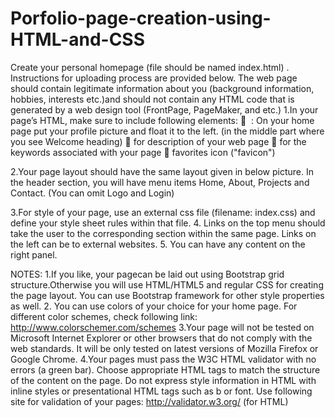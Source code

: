 # Porfolio-page-creation-using-HTML-and-CSS

Create your personal homepage  (file should be named index.html) . Instructions for uploading process are provided below.
The web page should contain legitimate information about you (background information, hobbies, interests etc.)and should not contain any HTML code that is generated by a web design tool (FrontPage, PageMaker, and etc.)
1.In your page’s HTML, make sure to include following elements:
	<img> : On your home page put your profile picture and float it to the left. (in the middle part where you see Welcome heading)
	<meta> for description of your web page
	<meta> for the keywords associated with your page
	favorites icon ("favicon")

2.Your page layout should have the same layout given in below picture. In the header section, you will have menu items Home, About, Projects and Contact. (You can omit Logo and Login)

 
3.For style of your page, use an external css file (filename: index.css) and define your style sheet rules within that file.
4. Links on the top menu should take the user to the corresponding section within the same page. Links on the left can be to external websites.
5. You can have any content on the right panel.

NOTES:
1.If you like, your pagecan be laid out using Bootstrap grid structure.Otherwise you will use HTML/HTML5 and regular CSS for creating the page layout. You can use Bootstrap framework for other style properties as well.
2. You can use colors of your choice for your home page.  For different color schemes, check following link: http://www.colorschemer.com/schemes
3.Your page will not be tested on Microsoft Internet Explorer or other browsers that do not comply with the web standards. It will be only tested on latest versions of Mozilla Firefox or Google Chrome.
4.Your pages must pass the W3C HTML validator with no errors (a green bar). Choose appropriate HTML tags to match the structure of the content on the page. Do not express style information in HTML with inline styles or presentational HTML tags such as b or font.
Use following site for validation of your pages:
http://validator.w3.org/ (for HTML)
